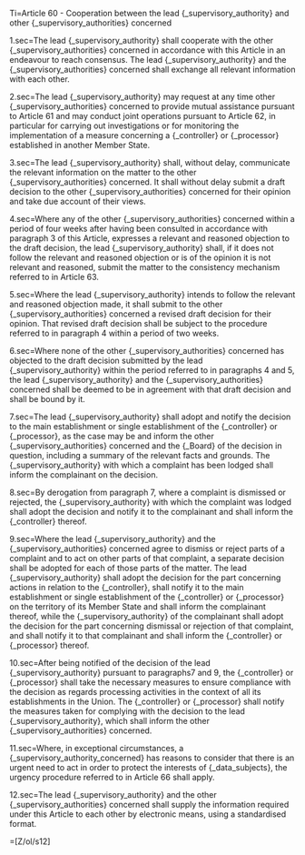 Ti=Article 60 - Cooperation between the lead {_supervisory_authority} and other {_supervisory_authorities} concerned

1.sec=The lead {_supervisory_authority} shall cooperate with the other {_supervisory_authorities} concerned in accordance with this Article in an endeavour to reach consensus. The lead {_supervisory_authority} and the {_supervisory_authorities} concerned shall exchange all relevant information with each other.

2.sec=The lead {_supervisory_authority} may request at any time other {_supervisory_authorities} concerned to provide mutual assistance pursuant to Article 61 and may conduct joint operations pursuant to Article 62, in particular for carrying out investigations or for monitoring the implementation of a measure concerning a {_controller} or {_processor} established in another Member State.

3.sec=The lead {_supervisory_authority} shall, without delay, communicate the relevant information on the matter to the other {_supervisory_authorities} concerned. It shall without delay submit a draft decision to the other {_supervisory_authorities} concerned for their opinion and take due account of their views.

4.sec=Where any of the other {_supervisory_authorities} concerned within a period of four weeks after having been consulted in accordance with paragraph 3 of this Article, expresses a relevant and reasoned objection to the draft decision, the lead {_supervisory_authority} shall, if it does not follow the relevant and reasoned objection or is of the opinion it is not relevant and reasoned, submit the matter to the consistency mechanism referred to in Article 63.

5.sec=Where the lead {_supervisory_authority} intends to follow the relevant and reasoned objection made, it shall submit to the other {_supervisory_authorities} concerned a revised draft decision for their opinion. That revised draft decision shall be subject to the procedure referred to in paragraph 4 within a period of two weeks.

6.sec=Where none of the other {_supervisory_authorities} concerned has objected to the draft decision submitted by the lead {_supervisory_authority} within the period referred to in paragraphs 4 and 5, the lead {_supervisory_authority} and the {_supervisory_authorities} concerned shall be deemed to be in agreement with that draft decision and shall be bound by it.

7.sec=The lead {_supervisory_authority} shall adopt and notify the decision to the main establishment or single establishment of the {_controller} or {_processor}, as the case may be and inform the other {_supervisory_authorities} concerned and the {_Board} of the decision in question, including a summary of the relevant facts and grounds. The {_supervisory_authority} with which a complaint has been lodged shall inform the complainant on the decision.

8.sec=By derogation from paragraph 7, where a complaint is dismissed or rejected, the {_supervisory_authority} with which the complaint was lodged shall adopt the decision and notify it to the complainant and shall inform the {_controller} thereof.

9.sec=Where the lead {_supervisory_authority} and the {_supervisory_authorities} concerned agree to dismiss or reject parts of a complaint and to act on other parts of that complaint, a separate decision shall be adopted for each of those parts of the matter. The lead {_supervisory_authority} shall adopt the decision for the part concerning actions in relation to the {_controller}, shall notify it to the main establishment or single establishment of the {_controller} or {_processor} on the territory of its Member State and shall inform the complainant thereof, while the {_supervisory_authority} of the complainant shall adopt the decision for the part concerning dismissal or rejection of that complaint, and shall notify it to that complainant and shall inform the {_controller} or {_processor} thereof.

10.sec=After being notified of the decision of the lead {_supervisory_authority} pursuant to paragraphs7 and 9, the {_controller} or {_processor} shall take the necessary measures to ensure compliance with the decision as regards processing activities in the context of all its establishments in the Union. The {_controller} or {_processor} shall notify the measures taken for complying with the decision to the lead {_supervisory_authority}, which shall inform the other {_supervisory_authorities} concerned.

11.sec=Where, in exceptional circumstances, a {_supervisory_authority_concerned} has reasons to consider that there is an urgent need to act in order to protect the interests of {_data_subjects}, the urgency procedure referred to in Article 66 shall apply.

12.sec=The lead {_supervisory_authority} and the other {_supervisory_authorities} concerned shall supply the information required under this Article to each other by electronic means, using a standardised format.

=[Z/ol/s12]

